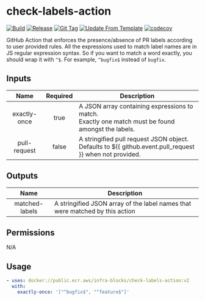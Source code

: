 # check-labels-action
[![Build](https://github.com/infra-blocks/check-labels-action/actions/workflows/build.yml/badge.svg)](https://github.com/infra-blocks/check-labels-action/actions/workflows/build.yml)
[![Release](https://github.com/infra-blocks/check-labels-action/actions/workflows/release.yml/badge.svg)](https://github.com/infra-blocks/check-labels-action/actions/workflows/release.yml)
[![Git Tag](https://github.com/infra-blocks/check-labels-action/actions/workflows/git-tag.yml/badge.svg)](https://github.com/infra-blocks/check-labels-action/actions/workflows/git-tag.yml)
[![Update From Template](https://github.com/infra-blocks/check-labels-action/actions/workflows/update-from-template.yml/badge.svg)](https://github.com/infra-blocks/check-labels-action/actions/workflows/update-from-template.yml)
[![codecov](https://codecov.io/gh/infra-blocks/check-labels-action/graph/badge.svg?token=68361SJ2MV)](https://codecov.io/gh/infra-blocks/check-labels-action)

GitHub Action that enforces the presence/absence of PR labels according to user provided rules. All the expressions
used to match label names are in JS regular expression syntax. So if you want to match a word exactly,
you should wrap it with `^$`. For example, `^bugfix$` instead of `bugfix`.

## Inputs

|     Name     | Required | Description                                                                                                 |
|:------------:|:--------:|-------------------------------------------------------------------------------------------------------------|
| exactly-once |   true   | A JSON array containing expressions to match.<br/> Exactly one match must be found amongst the labels.      |
| pull-request |  false   | A stringified pull request JSON object.<br> Defaults to ${{ github.event.pull_request }} when not provided. |

## Outputs

|      Name      | Description                                                                  |
|:--------------:|------------------------------------------------------------------------------|
| matched-labels | A stringified JSON array of the label names that were matched by this action |

## Permissions

N/A

## Usage

```yaml
- uses: docker://public.ecr.aws/infra-blocks/check-labels-action:v2
  with:
    exactly-once: '["^bugfix$", "^feature$"]'
```
